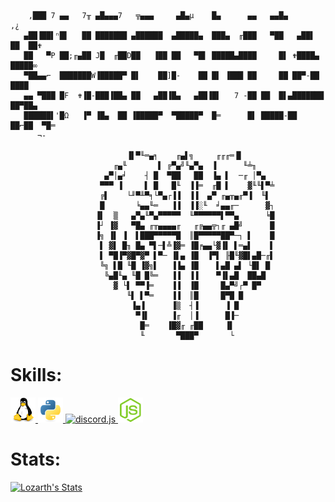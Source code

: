 
        ,███ 7 ▄▄   7╥ ▄█▄▄▄7   ╦▄▄▄     ▄█▄µ    █▄      ▄▄   ▄▄█▄         ,¿
       ▄██▐██▌ⁿ█▌   ██ ███████ ▄██████  ▄█████▄  ███▄  ╓███   ▀██   ▄██▌   ██  ██✟
       ██   ▀P ██;╓▄██ J█  ╓██D██   ▐██ ██   ▀█▌ █████▄████     █▌ ✟████▄  █████∞
       ▀██▄▄⌐  ███████W▐█████▀ █▌    ██]█-    ██ █▌ ▐███ ██     ██ ██▀-██  ████
       ▄▄ ▀███ █F  ✟▐█-███▐██▄ ██   ▄██▐█▄   ▄██▐█▌   7 -██ ██  █▌▄███████ ██▀██▄
       ██████▌'█Ω   ▐▀ ▐█▄  ██ ▐█████▀  ▀█████▀  █═      █▌ █████-██    ██⌐██  ▀█═
          ¬-

                              ▐▌▀╙═▄╕    ╓▄▌╗     ╓╓╓═▐▌
                           ╓▄╙       ▌ ╔▀▄╝╙▄▀▄  ▐      ╙╧╖
                         ▄▀│▄╛    ┤ █  ▀██   ██  ▐▄ ▌  ─╓ │▀▄
                        ▀▀▀ ▐     ▌ █   █╙  ▐▐═  ╓█ ▌    ▓╙╙▌▀╧
                        ╔▌    └╜▀╨▀╕└▀▄┌▐▐  ▐▐  ▄▀ ╓▄╥▄╓▀▐  ╙▌
                        █       ╘▄▄╙═   ▐▐  ▐▐░╙  ╛▄▄╓─      ▓┐
                       ▐▌  ▒   ▄▀▄╙▀▄▀▀▀▀▀  ╙▀▀▀▀▀▀▌▀▀▄      ╘█
                       ▐┘ ▐▓   ▀█▄ ╓╥▄▄▄▄╓   ╓╔▄▄╦┐╓ ▄█╝      █
                       ▐╗ ▐▌ ▐  ▌███▀▀▀▀▀█  ║█▀▀▀▀▀██▀─┐ ▌    █
                        ▌ ▓▌ █╖ █▄ ▀▌─▌╩▐▓═ ▐█╒▄▄└▓▐▌ ▌═▄▌    ▌
                        ▌ ▀█▐▀▓█▀▓▀ ▌▀─ ▐▌▄ ▐█  ▐▀▌ ╟█╙▓█▌▄█─╓▌
                        ╚╗ ▌█ ╙█ ▐▓╗▌   ▐▐▄ ▐█    ▌▄█ ▄▌ └█▌ █
                         ╚▄█╙▄ ╙█ █╚═   ▐▐  ▐▐    ▀▐▌▄█  ██▄█
                           ▓ └▌ ▀▀▐═    ▐▐  ▐█     █▄▀╝┌▀ █▀
                              ╙▌ ▌▀═    ▐▐  ║█     █▀█ █
                               ▐▄▐      ▐▒  ┤▐      ▐ █
                                ▀▐▌     ▐╓  │▐      █▐─
                                 █═    ▐█▓╓ ╓██     ▐▌
                                 ╙       ▀███▀       └

# Skills:

<a href="https://www.linux.org" target="_blank" rel="noreferrer">
<img src="https://raw.githubusercontent.com/devicons/devicon/master/icons/linux/linux-original.svg" alt="linux" width="40" height="40"/>
</a>

<a href="https://www.python.org" target="_blank" rel="noreferrer">
<img src="https://raw.githubusercontent.com/devicons/devicon/master/icons/python/python-original.svg" alt="python" width="40" height="40"/>
</a>

<a href="https://discord.js.org" target="_blank" rel="noreferrer">
<img src="https://github-production-user-asset-6210df.s3.amazonaws.com/46830521/265561939-50f5fb39-5c6d-4702-b33b-74a72fe506ad.png" alt="discord.js" width="40" height="40"/>
</a>

<a href="https://nodejs.org" target="_blank" rel="noreferrer">
<img src="https://raw.githubusercontent.com/devicons/devicon/master/icons/nodejs/nodejs-original.svg" alt="node.js" width="40" height="40"/>
</a>

# Stats:

[![Lozarth's Stats](https://github-readme-stats-git-masterrstaa-rickstaa.vercel.app/api?username=Lozarth&theme=dark&show_icons=true)](https://github.com/anuraghazra/github-readme-stats)
